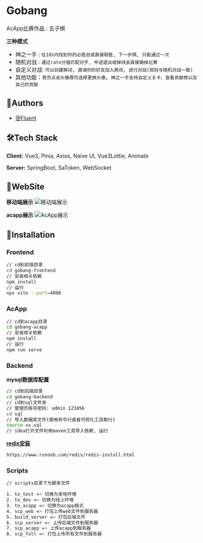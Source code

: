
# Gobang

AcApp比赛作品 : 五子棋

**三种模式**

- 神之一手 : `在10s内找到你的必胜态或直接取胜, 下一步棋, 只能通过一次`
- 随机对战 : `通过rate分值匹配对手, 中途退出或掉线会直接输掉比赛`
- 自定义对战: `可以创建房间, 邀请你的好友加入房间, 进行对战(规则与随机对战一致)`
- 其他功能：`首页点击头像既可选择更换头像`，`神之一手支持自定义关卡、查看贡献榜以及自己的贡献`


## 🚀Authors

- [@Fluent](https://www.acwing.com/user/myspace/index/36510/)


## 🛠Tech Stack

**Client:**  Vue3, Pinia, Axios, Naive UI, Vue3Lottie, Animate

**Server:** SpringBoot, SaToken, WebSocket


## 👋WebSite 
**移动端展示**
![移动端展示](https://cdn.acwing.com/media/article/image/2023/01/15/36510_c3d7dd5a94-web.jpg)


**acapp展示**
![AcApp展示](https://cdn.acwing.com/media/article/image/2023/01/15/36510_debf52a994-acapp.jpg)
## 🤔Installation 

### Frontend

```bash
// cd到前端目录
cd gobang-frontend
// 安装相关依赖
npm install
// 运行
npx vite --port=4000
```

### AcApp

```bash
// cd到acapp目录
cd gobang-acapp
// 安装相关依赖
npm install
// 运行
npm run serve
```

### Backend

**mysql数据库配置**

```bash
// cd到后端目录
cd gobang-backend
// cd到sql文件夹
// 管理员账号密码: admin 123456
cd sql
// 导入数据库文件(使用命令行或者可视化工具都行)
source xx.sql
// idea打开文件利用maven工具导入依赖, 运行
```

[**redis安装**](https://www.runoob.com/redis/redis-install.html)

```bash
https://www.runoob.com/redis/redis-install.html
```

### Scripts

```bash
// scripts目录下为脚本文件

1. to_test => 切换为本地环境
2. to_dev => 切换为线上环境
3. to_acapp => 切换为acapp格式
4. scp_web => 打包上传web文件到服务器
5. build_server => 打包后端文件
6. scp_server => 上传后端文件到服务器
7. scp_acapp => 上传acapp到服务器
8. scp_full => 打包上传所有文件到服务器
```





